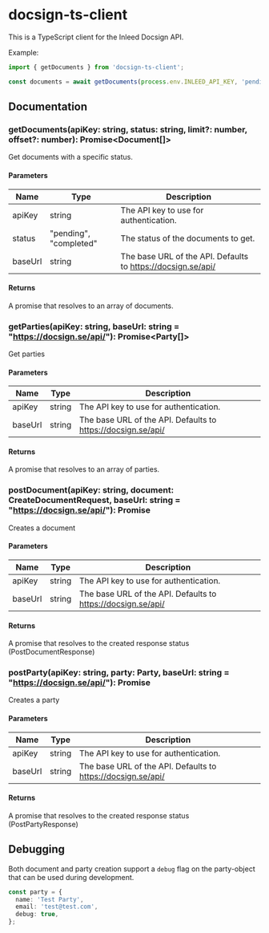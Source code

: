 # docsign-ts-client

This is a TypeScript client for the Inleed Docsign API.

Example:

```typescript
import { getDocuments } from 'docsign-ts-client';

const documents = await getDocuments(process.env.INLEED_API_KEY, 'pending');
```

## Documentation

### getDocuments(apiKey: string, status: string, limit?: number, offset?: number): Promise<Document[]>

Get documents with a specific status.

#### Parameters

| Name    | Type                   | Description                                                  |
| ------- | ---------------------- | ------------------------------------------------------------ |
| apiKey  | string                 | The API key to use for authentication.                       |
| status  | "pending", "completed" | The status of the documents to get.                          |
| baseUrl | string                 | The base URL of the API. Defaults to https://docsign.se/api/ |

#### Returns

A promise that resolves to an array of documents.

### getParties(apiKey: string, baseUrl: string = "https://docsign.se/api/"): Promise<Party[]>

Get parties

#### Parameters

| Name    | Type   | Description                                                  |
| ------- | ------ | ------------------------------------------------------------ |
| apiKey  | string | The API key to use for authentication.                       |
| baseUrl | string | The base URL of the API. Defaults to https://docsign.se/api/ |

#### Returns

A promise that resolves to an array of parties.

### postDocument(apiKey: string, document: CreateDocumentRequest, baseUrl: string = "https://docsign.se/api/"): Promise<PostDocumentResponse>

Creates a document

#### Parameters

| Name    | Type   | Description                                                  |
| ------- | ------ | ------------------------------------------------------------ |
| apiKey  | string | The API key to use for authentication.                       |
| baseUrl | string | The base URL of the API. Defaults to https://docsign.se/api/ |

#### Returns

A promise that resolves to the created response status (PostDocumentResponse)

### postParty(apiKey: string, party: Party, baseUrl: string = "https://docsign.se/api/"): Promise<PostPartyResponse>

Creates a party

#### Parameters

| Name    | Type   | Description                                                  |
| ------- | ------ | ------------------------------------------------------------ |
| apiKey  | string | The API key to use for authentication.                       |
| baseUrl | string | The base URL of the API. Defaults to https://docsign.se/api/ |

#### Returns

A promise that resolves to the created response status (PostPartyResponse)

## Debugging

Both document and party creation support a `debug` flag on the party-object that can be used during development.

```typescript
const party = {
  name: 'Test Party',
  email: 'test@test.com',
  debug: true,
};
```

